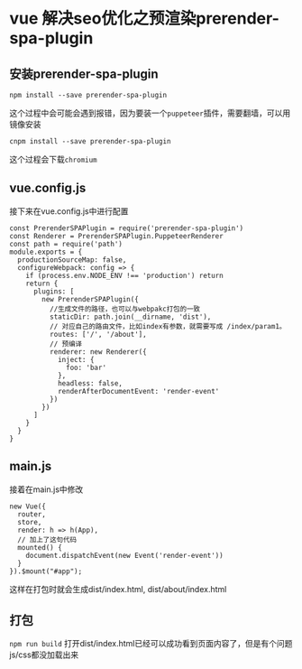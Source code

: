 # vue 解决seo优化之预渲染prerender-spa-plugin

## 安装prerender-spa-plugin
```
npm install --save prerender-spa-plugin
```
这个过程中会可能会遇到报错，因为要装一个`puppeteer`插件，需要翻墙，可以用镜像安装
```
cnpm install --save prerender-spa-plugin
```
这个过程会下载`chromium`

## vue.config.js
接下来在vue.config.js中进行配置
```
const PrerenderSPAPlugin = require('prerender-spa-plugin')
const Renderer = PrerenderSPAPlugin.PuppeteerRenderer
const path = require('path')
module.exports = {
  productionSourceMap: false,
  configureWebpack: config => {
    if (process.env.NODE_ENV !== 'production') return
    return {
      plugins: [
        new PrerenderSPAPlugin({
          //生成文件的路径，也可以与webpakc打包的一致
          staticDir: path.join(__dirname, 'dist'),
          // 对应自己的路由文件，比如index有参数，就需要写成 /index/param1。
          routes: ['/', '/about'],
          // 预编译
          renderer: new Renderer({
            inject: {
              foo: 'bar'
            },
            headless: false,
            renderAfterDocumentEvent: 'render-event'
          })
        })
      ]
    }
  }
}
```

## main.js
接着在main.js中修改
```
new Vue({
  router,
  store,
  render: h => h(App),
  // 加上了这句代码
  mounted() {
    document.dispatchEvent(new Event('render-event'))
  }
}).$mount("#app");
```
这样在打包时就会生成dist/index.html, dist/about/index.html

## 打包
`npm run build`
打开dist/index.html已经可以成功看到页面内容了，但是有个问题js/css都没加载出来
